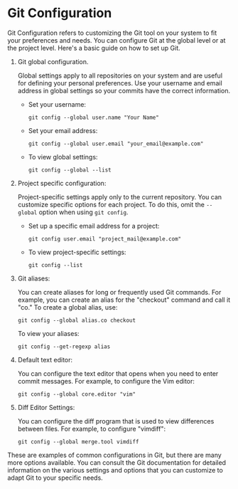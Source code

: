 # Git Configuration

Git Configuration refers to customizing the Git tool on your system to fit your preferences and needs. You can configure Git at the global level or at the project level. Here's a basic guide on how to set up Git.

1. Git global configuration.

    Global settings apply to all repositories on your system and are useful for defining your personal preferences. Use your username and email address in global settings so your commits have the correct information.

    - Set your username:
      ```shell
      git config --global user.name "Your Name"
      ```

    - Set your email address:
      ```shell
      git config --global user.email "your_email@example.com"
      ```

    - To view global settings:
      ```shell
      git config --global --list
      ```

2. Project specific configuration:

    Project-specific settings apply only to the current repository. You can customize specific options for each project. To do this, omit the `--global` option when using `git config`.

    - Set up a specific email address for a project:
      ```shell
      git config user.email "project_mail@example.com"
      ```

    - To view project-specific settings:
      ```shell
      git config --list
      ```

3. Git aliases:

    You can create aliases for long or frequently used Git commands. For example, you can create an alias for the "checkout" command and call it "co." To create a global alias, use:

    ```shell
    git config --global alias.co checkout
    ```

    To view your aliases:

    ```shell
    git config --get-regexp alias
    ```

4. Default text editor:

    You can configure the text editor that opens when you need to enter commit messages. For example, to configure the Vim editor:

    ```shell
    git config --global core.editor "vim"
    ```

5. Diff Editor Settings:

    You can configure the diff program that is used to view differences between files. For example, to configure "vimdiff":

    ```shell
    git config --global merge.tool vimdiff
    ```

These are examples of common configurations in Git, but there are many more options available. You can consult the Git documentation for detailed information on the various settings and options that you can customize to adapt Git to your specific needs.